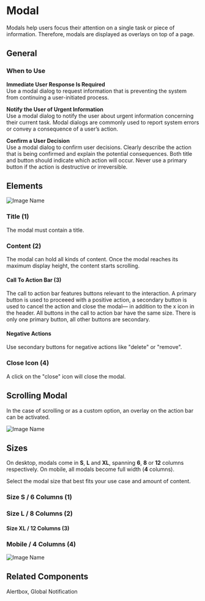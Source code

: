 # Modal

Modals help users focus their attention on a single task or piece of information. Therefore, modals are displayed as overlays on top of a page.

## General

### When to Use

**Immediate User Response Is Required**<br>
Use a modal dialog to request information that is preventing the system from continuing a user-initiated process.

**Notify the User of Urgent Information**<br>
Use a modal dialog to notify the user about urgent information concerning their current task. Modal dialogs are commonly used to report system errors or convey a consequence of a user’s action.

**Confirm a User Decision**<br>
Use a modal dialog to confirm user decisions. Clearly describe the action that is being confirmed and explain the potential consequences. Both title and button should indicate which action will occur. Never use a primary button if the action is destructive or irreversible.

## Elements

![Image Name](/assets/3_components/modal/image-20200812105039304.png)

### Title (1)

The modal must contain a title.

### Content (2)

The modal can hold all kinds of content. Once the modal reaches its maximum display height, the content starts scrolling.

#### Call To Action Bar (3)

The call to action bar features buttons relevant to the interaction. A primary button is used to proceeed with a positive action, a secondary button is used to cancel the action and close the modal— in addition to the x icon in the header. All buttons in the call to action bar have the same size. There is only one primary button, all other buttons are secondary.

#### Negative Actions

Use secondary buttons for negative actions like "delete" or "remove".

### Close Icon (4)

A click on the "close" icon will close the modal.

## Scrolling Modal

In the case of scrolling or as a custom option, an overlay on the action bar can be activated.

![Image Name](/assets/3_components/modal/image-20200812110102276.png)

## Sizes

On desktop, modals come in **S**, **L** and **XL**, spanning **6**, **8** or **12** columns respectively. On mobile, all modals become full width (**4** columns).

Select the modal size that best fits your use case and amount of content.

### Size S / 6 Columns (1)
### Size L / 8 Columns (2)
#### Size XL / 12 Columns (3)
### Mobile / 4 Columns (4)

![Image Name](/assets/3_components/modal/image-20200812212714272.png)

## Related Components

Alertbox, Global Notification
